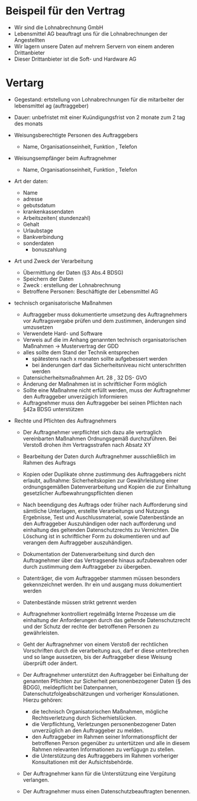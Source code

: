 # Beispeil für den Vertrag

* Wir sind die Lohnabrechnung GmbH 
* Lebensmittel AG beauftragt uns für die Lohnabrechnungen der Angestellten
* Wir lagern unsere Daten auf mehrern Servern von einem anderen Drittanbieter
* Dieser Drittanbieter ist die Soft- und Hardware AG


# Vertarg

* Gegestand: ertstellung von Lohnabrechnungen für die mitarbeiter der lebensmittel ag (auftraggeber)
* Dauer: unbefristet mit einer Kuündigungsfrist von 2 monate zum 2 tag des monats
* Weisungsberechtigte Personen des Auftraggebers
    * Name, Organisationseinheit, Funktion , Telefon
* Weisungsempfänger beim Auftragnehmer
    * Name, Organisationseinheit, Funktion , Telefon
* Art der daten: 
    * Name 
    * adresse 
    * gebutsdatum
    * krankenkassendaten
    * Arbeitszeiten( stundenzahl)
    * Gehalt
    * Urlaubstage
    * Bankverbindung
    * sonderdaten
        * bonuszahlung
* Art und Zweck der Verarbeitung
    * Übermittlung der Daten (§3 Abs.4 BDSG)
    * Speichern der Daten 
    * Zweck : erstellung der Lohnabrechnung
    * Betroffene Personen: Beschäftigte der Lebensmittel AG

* technisch organisatorische Maßnahmen
    * Auftraggeber muss dokumentierte umsetzung des Auftragnehmers vor Auftragsvergabe prüfen und dem zustimmen, änderungen sind umzusetzen
    * Verwendete Hard- und Software
    * Verweis auf die im Anhang genannten technisch organisatorischen Maßnahmen -> Mustervertrag der GDD
    * alles sollte dem Stand der Technik entsprechen
        * spätestens nach x monaten sollte aufgebessert werden
        * bei änderungen darf das Sicherheitsniveau nicht unterschritten werden
    * Datensicherheitsmaßnahmen Art. 28 , 32 DS- GVO
    * Änderung der Maßnahmen ist in schriftlicher Form möglich
    * Sollte eine Maßnahme nicht erfüllt werden, muss der Auftragnehmer den Auftraggeber unverzügich Informieren
    * Auftragnehmer muss den Auftraggeber bei seinen Pflichten nach §42a BDSG unterstützen

* Rechte und Pflichten des Auftragnehmers
    * Der Auftragnehmer verpflichtet sich dazu alle vertraglich vereinbarten Maßnahmen Ordnungsgemäß durchzuführen. Bei Verstoß drohen ihm Vertragsstrafen nach Absatz XY
    * Bearbeitung der Daten durch Auftragnehmer ausschließlich im Rahmen des Auftrags
    * Kopien oder Duplikate ohnne zustimmung des Auftraggebers nicht erlaubt, außnahme: Sicherheitskopien zur Gewährleistung einer ordnungsgemäßen Datenverarbeitung und Kopien die zur Einhaltung gesetzlicher Aufbewahrungspflichten dienen
    * Nach beendigung des Auftrags oder früher nach Aufforderung sind sämtliche Unterlagen, erstellte Verarbeitungs und Nutzungs Ergebnisse, Test und Auschlussmaterial, sowie Datenbestände an den Auftraggeber Auszuhändigen oder nach aufforderung und einhaltung des geltenden Datenschutzrechts zu Vernichten. Die Löschung ist in schriftlicher Form zu dokumentieren und auf verangen dem Auftraggeber auszuhändigen.
    * Dokumentation der Datenverarbeitung sind durch den Auftragnehmer über das Vertragsende hinaus aufzubewahren oder durch zustimmung dem Auftraggeber zu übergeben.
    * Datenträger, die vom Auftraggeber stammen müssen besonders gekennzeichnet werden. Ihr ein und ausgang muss dokumentiert werden
    * Datenbestände müssen strikt getrennt werden
    * Auftragnehmer kontrolliert regelmäßg Interne Prozesse um die einhaltung der Anforderungen durch das geltende Datenschutzrecht und der Schutz der rechte der betroffenen Personen zu gewährleisten.
    * Geht der Auftragnehmer von einem Verstoß der rechtlichen Vorschriften durch die verarbeitung aus, darf er diese unterbrechen und so lange aussetzen, bis der Auftraggeber diese Weisung überprüft oder ändert.
    * Der Auftragnehmer unterstützt den Auftraggeber bei Einhaltung der genannten Pflichten zur Sicherheit personenbezogener Daten (§ des BDGG), meldepflicht bei Datenpannen, Datenschutzfolgeabschätzungen und vorheriger Konsulationen. Hierzu gehören:
        * die technisch Organisatorischen Maßnahmen, mögliche Rechtsverletzung durch Sicherhietslücken.
        * die Verpflichtung, Verletzungen personenbezogener Daten unverzüglich an den Auftraggeber zu melden.
        * den Auftraggeber im Rahmen seiner Informationspflicht der betroffenen Person gegenüber zu untertützen und alle in diesem Rahmen relevanten Informationen zu verfügugn zu stellen.
        * die Unterstützung des Auftraggebers im Rahmen vorheriger Konsultationen mit der Aufsichtsbehörde.

    * Der Auftragnehmer kann für die Unterstützung eine Vergütung verlangen.
    * Der Auftragnehmer muss einen Datenschutzbeauftragten benennen.







